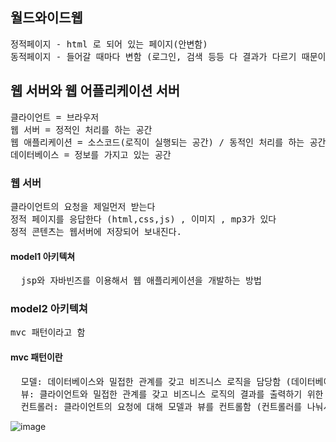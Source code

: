 ## 월드와이드웹 
<pre>
정적페이지 - html 로 되어 있는 페이지(안변함)  
동적페이지 - 들어갈 때마다 변함 (로그인, 검색 등등 다 결과가 다르기 때문이다.) / ASP,PHP,JSP 등등
</pre>
## 웹 서버와 웹 어플리케이션 서버 
<pre>
클라이언트 = 브라우저
웹 서버 = 정적인 처리를 하는 공간 
웹 애플리케이션 = 소스코드(로직이 실행되는 공간) / 동적인 처리를 하는 공간
데이터베이스 = 정보를 가지고 있는 공간
</pre>

### 웹 서버 
<pre>
클라이언트의 요청을 제일먼저 받는다 
정적 페이지를 응답한다 (html,css,js) , 이미지 , mp3가 있다
정적 콘텐츠는 웹서버에 저장되어 보내진다. 
</pre>

#### model1 아키텍쳐
<pre>
  jsp와 자바빈즈를 이용해서 웹 애플리케이션을 개발하는 방법 
</pre>

### model2 아키텍쳐
<pre>
mvc 패턴이라고 함
</pre>
#### mvc 패턴이란
<pre>
  모델: 데이터베이스와 밀접한 관계를 갖고 비즈니스 로직을 담당함 (데이터베이스에 있는걸 class에 만듬 string name, string money)
  뷰: 클라이언트와 밀접한 관계를 갖고 비즈니스 로직의 결과를 출력하기 위한 화면 구성을 담당함 (결과를 출력함 )
  컨트롤러: 클라이언트의 요청에 대해 모델과 뷰를 컨트롤함 (컨트롤러를 나눠서 요청한 컨트롤러에 client 의 요청을 보내서 그에 맞는 model에 보낸다.)
</pre>
![image](https://github.com/limsangwoons/spring-study/assets/116055397/6b72ca20-9451-4610-b387-b8d06997acbe)
